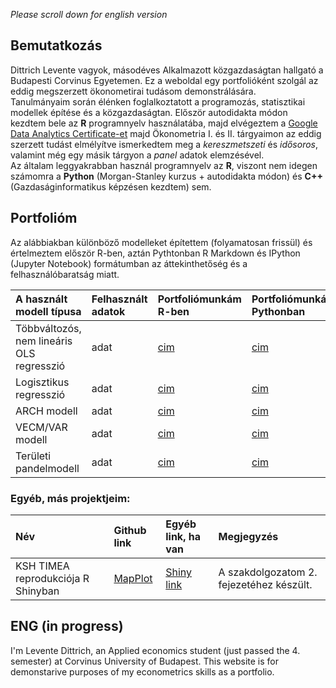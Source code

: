 *Please scroll down for english version*
## Bemutatkozás

Dittrich Levente vagyok, másodéves Alkalmazott közgazdaságtan hallgató a Budapesti Corvinus Egyetemen. Ez a weboldal egy portfolióként szolgál az eddig megszerzett ökonometirai tudásom demonstrálására.   
Tanulmányaim során élénken foglalkoztatott a programozás, statisztikai modellek építése és a közgazdaságtan. Először autodidakta módon kezdtem bele az **R** programnyelv használatába, majd elvégeztem a [Google Data Analytics Certificate-et](https://www.credly.com/badges/20a16b4a-288a-4e05-a45e-d3ffd8c78dc7/linked_in_profile) majd Ökonometria I. és II. tárgyaimon az eddig szerzett tudást elmélyítve ismerkedtem meg a _kereszmetszeti_ és _idősoros_, valamint még egy másik tárgyon a _panel_ adatok elemzésével.  
Az általam leggyakrabban használ programnyelv az **R**, viszont nem idegen számomra a **Python** (Morgan-Stanley kurzus + autodidakta módon) és **C++** (Gazdaságinformatikus képzésen kezdtem) sem. 

## Portfolióm

Az alábbiakban különböző modelleket építettem (folyamatosan frissül) és értelmeztem először R-ben, aztán Pythtonban R Markdown és IPython (Jupyter Notebook) formátumban az áttekinthetőség és a felhasználóbaratság miatt.

| A használt modell típusa  | Felhasznált adatok  | Portfoliómunkám R-ben | Portfoliómunkám Pythonban |
| :---                      | :---                |  :---                 | :---                      |
| Többváltozós, nem lineáris OLS regresszió | adat | [cim](link) | [cim](link) |
| Logisztikus regresszió | adat | [cim](link) | [cim](link) |
| ARCH modell | adat | [cim](link) | [cim](link) |
| VECM/VAR modell | adat | [cim](link) | [cim](link) |
| Területi pandelmodell | adat | [cim](link) | [cim](link) |

### Egyéb, más projektjeim:

| Név                             | Github link            | Egyéb link, ha van | Megjegyzés |
| :---                            | :---                   | :---               | :---
| KSH TIMEA reprodukciója R Shinyban | [MapPlot](https://github.com/DLeves/MapPlot) | [Shiny link](https://dleves.shinyapps.io/SzakdolgozatMapPlot/) | A szakdolgozatom 2. fejezetéhez készült. |

## ENG (in progress)
I'm Levente Dittrich, an Applied economics student (just passed the 4. semester) at Corvinus University of Budapest. This website is for demonstarive purposes of my econometrics skills as a portfolio.
